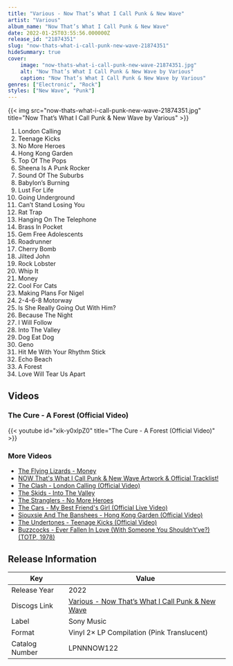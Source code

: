 ```yaml
---
title: "Various - Now That’s What I Call Punk & New Wave"
artist: "Various"
album_name: "Now That’s What I Call Punk & New Wave"
date: 2022-01-25T03:55:56.000000Z
release_id: "21874351"
slug: "now-thats-what-i-call-punk-new-wave-21874351"
hideSummary: true
cover:
    image: "now-thats-what-i-call-punk-new-wave-21874351.jpg"
    alt: "Now That’s What I Call Punk & New Wave by Various"
    caption: "Now That’s What I Call Punk & New Wave by Various"
genres: ["Electronic", "Rock"]
styles: ["New Wave", "Punk"]
---
```


{{< img src="now-thats-what-i-call-punk-new-wave-21874351.jpg" title="Now That’s What I Call Punk & New Wave by Various" >}}

<!-- section break -->

1. London Calling
2. Teenage Kicks
3. No More Heroes
4. Hong Kong Garden
5. Top Of The Pops
6. Sheena Is A Punk Rocker
7. Sound Of The Suburbs
8. Babylon’s Burning
9. Lust For Life
10. Going Underground
11. Can’t Stand Losing You
12. Rat Trap
13. Hanging On The Telephone
14. Brass In Pocket
15. Gem Free Adolescents
16. Roadrunner
17. Cherry Bomb
18. Jilted John
19. Rock Lobster
20. Whip It
21. Money
22. Cool For Cats
23. Making Plans For Nigel
24. 2-4-6-8 Motorway
25. Is She Really Going Out With Him?
26. Because The Night
27. I Will Follow
28. Into The Valley
29. Dog Eat Dog
30. Geno
31. Hit Me With Your Rhythm Stick
32. Echo Beach
33. A Forest
34. Love Will Tear Us Apart

<!-- section break -->




## Videos
### The Cure - A Forest (Official Video)
{{< youtube id="xik-y0xlpZ0" title="The Cure - A Forest (Official Video)" >}}<br>

### More Videos

- [The Flying Lizards - Money](https://www.youtube.com/watch?v=E-P2qL3qkzk)
- [NOW That's What I Call Punk & New Wave Artwork & Official Tracklist!](https://www.youtube.com/watch?v=TQb_AcW_cZw)
- [The Clash - London Calling (Official Video)](https://www.youtube.com/watch?v=EfK-WX2pa8c)
- [The Skids - Into The Valley](https://www.youtube.com/watch?v=9udxbvHiqGw)
- [The Stranglers - No More Heroes](https://www.youtube.com/watch?v=2B4bsqYxwo0)
- [The Cars - My Best Friend's Girl (Official Live Video)](https://www.youtube.com/watch?v=RyFo6p6LGkA)
- [Siouxsie And The Banshees - Hong Kong Garden (Official Video)](https://www.youtube.com/watch?v=Y-l9GQJRl9Y)
- [The Undertones - Teenage Kicks (Official Video)](https://www.youtube.com/watch?v=PinCg7IGqHg)
- [Buzzcocks - Ever Fallen In Love (With Someone You Shouldn’t’ve?) (TOTP, 1978)](https://www.youtube.com/watch?v=0Af7ayYIJ9w)


## Release Information
|  Key           | Value                                                |
| ---------------| ---------------------------------------------------- |
| Release Year   | 2022                                   |
| Discogs Link   | [Various - Now That’s What I Call Punk & New Wave](https://www.discogs.com/release/21874351-Various-Now-Thats-What-I-Call-Punk-New-Wave) |
| Label          | Sony Music |
| Format         | Vinyl 2× LP Compilation (Pink Translucent) |
| Catalog Number | LPNNNOW122 |
